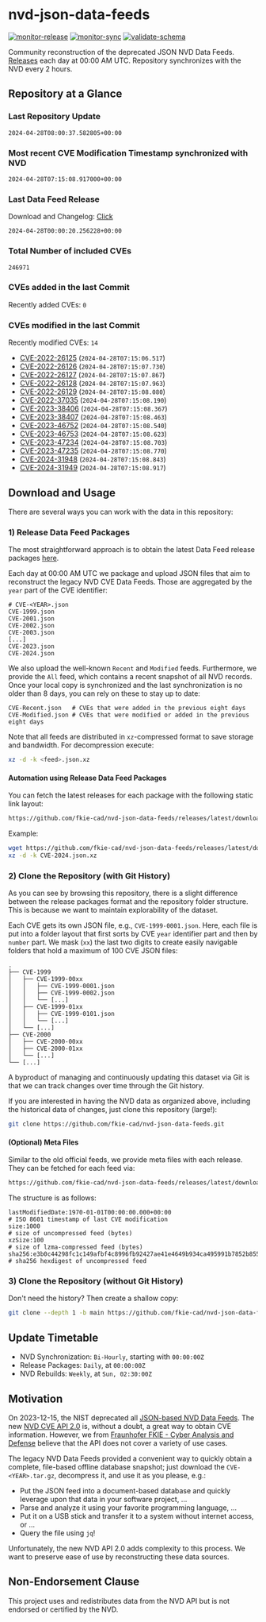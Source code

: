 # nvd-json-data-feeds

[![monitor-release](https://github.com/fkie-cad/nvd-json-data-feeds/actions/workflows/monitor_release.yml/badge.svg)](https://github.com/fkie-cad/nvd-json-data-feeds/actions/workflows/monitor_release.yml)
[![monitor-sync](https://github.com/fkie-cad/nvd-json-data-feeds/actions/workflows/monitor_sync.yml/badge.svg)](https://github.com/fkie-cad/nvd-json-data-feeds/actions/workflows/monitor_sync.yml)
[![validate-schema](https://github.com/fkie-cad/nvd-json-data-feeds/actions/workflows/validate_schema.yml/badge.svg)](https://github.com/fkie-cad/nvd-json-data-feeds/actions/workflows/validate_schema.yml)

Community reconstruction of the deprecated JSON NVD Data Feeds.
[Releases](https://github.com/fkie-cad/nvd-json-data-feeds/releases/latest) each day at 00:00 AM UTC.
Repository synchronizes with the NVD every 2 hours.

## Repository at a Glance

### Last Repository Update

```plain
2024-04-28T08:00:37.582805+00:00
```

### Most recent CVE Modification Timestamp synchronized with NVD

```plain
2024-04-28T07:15:08.917000+00:00
```

### Last Data Feed Release

Download and Changelog: [Click](https://github.com/fkie-cad/nvd-json-data-feeds/releases/latest)

```plain
2024-04-28T00:00:20.256228+00:00
```

### Total Number of included CVEs

```plain
246971
```

### CVEs added in the last Commit

Recently added CVEs: `0`



### CVEs modified in the last Commit

Recently modified CVEs: `14`

- [CVE-2022-26125](CVE-2022/CVE-2022-261xx/CVE-2022-26125.json) (`2024-04-28T07:15:06.517`)
- [CVE-2022-26126](CVE-2022/CVE-2022-261xx/CVE-2022-26126.json) (`2024-04-28T07:15:07.730`)
- [CVE-2022-26127](CVE-2022/CVE-2022-261xx/CVE-2022-26127.json) (`2024-04-28T07:15:07.867`)
- [CVE-2022-26128](CVE-2022/CVE-2022-261xx/CVE-2022-26128.json) (`2024-04-28T07:15:07.963`)
- [CVE-2022-26129](CVE-2022/CVE-2022-261xx/CVE-2022-26129.json) (`2024-04-28T07:15:08.080`)
- [CVE-2022-37035](CVE-2022/CVE-2022-370xx/CVE-2022-37035.json) (`2024-04-28T07:15:08.190`)
- [CVE-2023-38406](CVE-2023/CVE-2023-384xx/CVE-2023-38406.json) (`2024-04-28T07:15:08.367`)
- [CVE-2023-38407](CVE-2023/CVE-2023-384xx/CVE-2023-38407.json) (`2024-04-28T07:15:08.463`)
- [CVE-2023-46752](CVE-2023/CVE-2023-467xx/CVE-2023-46752.json) (`2024-04-28T07:15:08.540`)
- [CVE-2023-46753](CVE-2023/CVE-2023-467xx/CVE-2023-46753.json) (`2024-04-28T07:15:08.623`)
- [CVE-2023-47234](CVE-2023/CVE-2023-472xx/CVE-2023-47234.json) (`2024-04-28T07:15:08.703`)
- [CVE-2023-47235](CVE-2023/CVE-2023-472xx/CVE-2023-47235.json) (`2024-04-28T07:15:08.770`)
- [CVE-2024-31948](CVE-2024/CVE-2024-319xx/CVE-2024-31948.json) (`2024-04-28T07:15:08.843`)
- [CVE-2024-31949](CVE-2024/CVE-2024-319xx/CVE-2024-31949.json) (`2024-04-28T07:15:08.917`)


## Download and Usage

There are several ways you can work with the data in this repository:

### 1) Release Data Feed Packages

The most straightforward approach is to obtain the latest Data Feed release packages [here](https://github.com/fkie-cad/nvd-json-data-feeds/releases/latest).

Each day at 00:00 AM UTC we package and upload JSON files that aim to reconstruct the legacy NVD CVE Data Feeds.
Those are aggregated by the `year` part of the CVE identifier:

```
# CVE-<YEAR>.json
CVE-1999.json
CVE-2001.json
CVE-2002.json
CVE-2003.json
[...]
CVE-2023.json
CVE-2024.json
```

We also upload the well-known `Recent` and `Modified` feeds.
Furthermore, we provide the `All` feed, which contains a recent snapshot of all NVD records.
Once your local copy is synchronized and the last synchronization is no older than 8 days, you can rely on these to stay up to date:

```plain
CVE-Recent.json   # CVEs that were added in the previous eight days
CVE-Modified.json # CVEs that were modified or added in the previous eight days
```

Note that all feeds are distributed in `xz`-compressed format to save storage and bandwidth.
For decompression execute:

```sh
xz -d -k <feed>.json.xz
```

#### Automation using Release Data Feed Packages

You can fetch the latest releases for each package with the following static link layout:

```sh
https://github.com/fkie-cad/nvd-json-data-feeds/releases/latest/download/CVE-<YEAR>.json.xz
```

Example:

```sh
wget https://github.com/fkie-cad/nvd-json-data-feeds/releases/latest/download/CVE-2024.json.xz
xz -d -k CVE-2024.json.xz
```

### 2) Clone the Repository (with Git History)

As you can see by browsing this repository, there is a slight difference between the release packages format and the repository folder structure.
This is because we want to maintain explorability of the dataset.

Each CVE gets its own JSON file, e.g., `CVE-1999-0001.json`.
Here, each file is put into a folder layout that first sorts by CVE `year` identifier part and then by `number` part.
We mask (`xx`) the last two digits to create easily navigable folders that hold a maximum of 100 CVE JSON files:

```plain
.
├── CVE-1999
│   ├── CVE-1999-00xx
│   │   ├── CVE-1999-0001.json
│   │   ├── CVE-1999-0002.json
│   │   └── [...]
│   ├── CVE-1999-01xx
│   │   ├── CVE-1999-0101.json
│   │   └── [...]
│   └── [...]
├── CVE-2000
│   ├── CVE-2000-00xx
│   ├── CVE-2000-01xx
│   └── [...]
└── [...]
```

A byproduct of managing and continuously updating this dataset via Git is that we can track changes over time through the Git history.

If you are interested in having the NVD data as organized above, including the historical data of changes, just clone this repository (large!):

```sh
git clone https://github.com/fkie-cad/nvd-json-data-feeds.git
```

#### (Optional) Meta Files

Similar to the old official feeds, we provide meta files with each release. They can be fetched for each feed via:

```sh
https://github.com/fkie-cad/nvd-json-data-feeds/releases/latest/download/CVE-<YEAR>.meta
```

The structure is as follows:

```plain
lastModifiedDate:1970-01-01T00:00:00.000+00:00                          # ISO 8601 timestamp of last CVE modification
size:1000                                                               # size of uncompressed feed (bytes)
xzSize:100                                                              # size of lzma-compressed feed (bytes)
sha256:e3b0c44298fc1c149afbf4c8996fb92427ae41e4649b934ca495991b7852b855 # sha256 hexdigest of uncompressed feed
```

### 3) Clone the Repository (without Git History)

Don't need the history? Then create a shallow copy:

```sh
git clone --depth 1 -b main https://github.com/fkie-cad/nvd-json-data-feeds.git
```


## Update Timetable

* NVD Synchronization: `Bi-Hourly`, starting with `00:00:00Z`
* Release Packages: `Daily`, at `00:00:00Z`
* NVD Rebuilds: `Weekly`, at `Sun, 02:30:00Z`


## Motivation

On 2023-12-15, the NIST deprecated all [JSON-based NVD Data Feeds](https://nvd.nist.gov/vuln/data-feeds#divRetirementBanner-1).
The new [NVD CVE API 2.0](https://nvd.nist.gov/developers/vulnerabilities) is, without a doubt, a great way to obtain CVE information.
However, we from [Fraunhofer FKIE - Cyber Analysis and Defense](https://www.fkie.fraunhofer.de/en/departments/cad.html) believe that the API does not cover a variety of use cases.

The legacy NVD Data Feeds provided a convenient way to quickly obtain a complete, file-based offline database snapshot; just download the `CVE-<YEAR>.tar.gz`, decompress it, and use it as you please, e.g.:

- Put the JSON feed into a document-based database and quickly leverage upon that data in your software project, ...
- Parse and analyze it using your favorite programming language, ...
- Put it on a USB stick and transfer it to a system without internet access, or ...
- Query the file using `jq`!

Unfortunately, the new NVD API 2.0 adds complexity to this process.
We want to preserve ease of use by reconstructing these data sources.

## Non-Endorsement Clause

This project uses and redistributes data from the NVD API but is not endorsed or certified by the NVD.